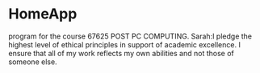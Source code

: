 # HomeApp
 program for the course 67625 POST PC COMPUTING.
Sarah:I pledge the highest level of ethical principles in support of academic excellence. I ensure that all of my work reflects my own abilities and not those of someone else.
